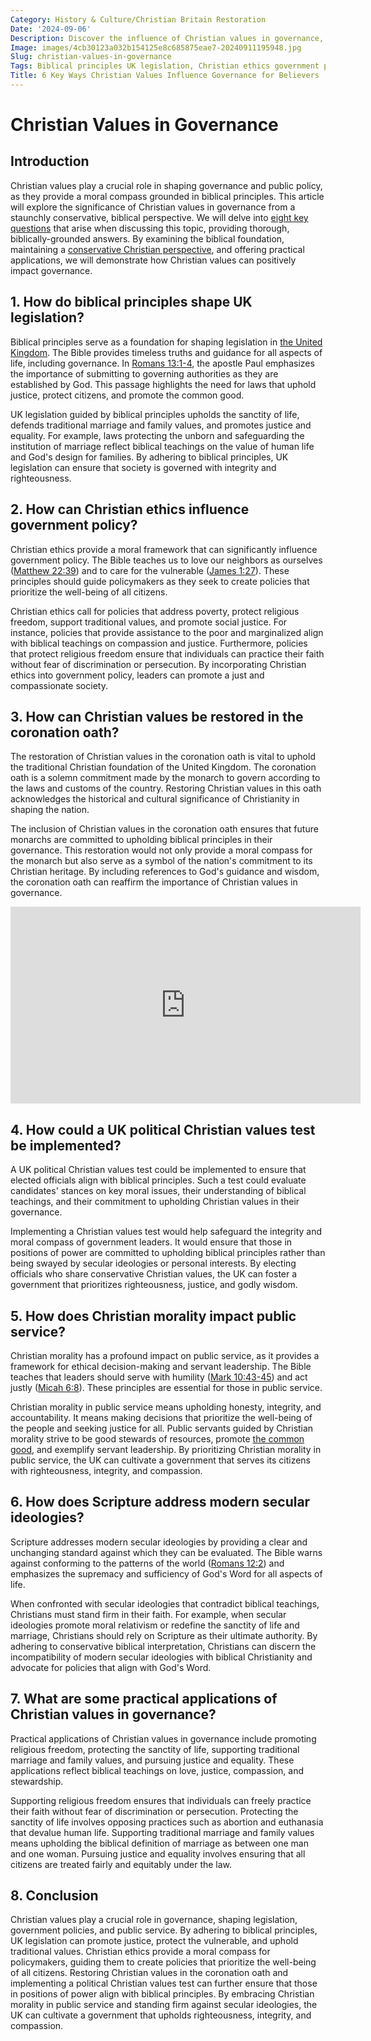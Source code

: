 ```yaml
---
Category: History & Culture/Christian Britain Restoration
Date: '2024-09-06'
Description: Discover the influence of Christian values in governance, exploring the intersection of Biblical principles with UK legislation and government policies. Explore the significance of Christian ethics in shaping public service and political decision-making.
Image: images/4cb30123a032b154125e8c685875eae7-20240911195948.jpg
Slug: christian-values-in-governance
Tags: Biblical principles UK legislation, Christian ethics government policy, Restoring Christian coronation oath, UK political Christian values test, Christian morality public service
Title: 6 Key Ways Christian Values Influence Governance for Believers
---
```


# Christian Values in Governance

## Introduction
Christian values play a crucial role in shaping governance and public policy, as they provide a moral compass grounded in biblical principles. This article will explore the significance of Christian values in governance from a staunchly conservative, biblical perspective. We will delve into [eight key questions](/reviving-christian-customs) that arise when discussing this topic, providing thorough, biblically-grounded answers. By examining the biblical foundation, maintaining a [conservative Christian perspective](/reconciling-bible-and-science), and offering practical applications, we will demonstrate how Christian values can positively impact governance.

## 1. How do biblical principles shape UK legislation?
Biblical principles serve as a foundation for shaping legislation in [the United Kingdom](/reconciling-bible-and-science). The Bible provides timeless truths and guidance for all aspects of life, including governance. In [Romans 13:1-4](https://www.bibleref.com/Romans/13/Romans-13-1.html), the apostle Paul emphasizes the importance of submitting to governing authorities as they are established by God. This passage highlights the need for laws that uphold justice, protect citizens, and promote the common good.

UK legislation guided by biblical principles upholds the sanctity of life, defends traditional marriage and family values, and promotes justice and equality. For example, laws protecting the unborn and safeguarding the institution of marriage reflect biblical teachings on the value of human life and God's design for families. By adhering to biblical principles, UK legislation can ensure that society is governed with integrity and righteousness.

## 2. How can Christian ethics influence government policy?
Christian ethics provide a moral framework that can significantly influence government policy. The Bible teaches us to love our neighbors as ourselves ([Matthew 22:39](https://www.bibleref.com/Matthew/22/Matthew-22-39.html)) and to care for the vulnerable ([James 1:27](https://www.bibleref.com/James/1/James-1-27.html)). These principles should guide policymakers as they seek to create policies that prioritize the well-being of all citizens.

Christian ethics call for policies that address poverty, protect religious freedom, support traditional values, and promote social justice. For instance, policies that provide assistance to the poor and marginalized align with biblical teachings on compassion and justice. Furthermore, policies that protect religious freedom ensure that individuals can practice their faith without fear of discrimination or persecution. By incorporating Christian ethics into government policy, leaders can promote a just and compassionate society.

## 3. How can Christian values be restored in the coronation oath?
The restoration of Christian values in the coronation oath is vital to uphold the traditional Christian foundation of the United Kingdom. The coronation oath is a solemn commitment made by the monarch to govern according to the laws and customs of the country. Restoring Christian values in this oath acknowledges the historical and cultural significance of Christianity in shaping the nation.

The inclusion of Christian values in the coronation oath ensures that future monarchs are committed to upholding biblical principles in their governance. This restoration would not only provide a moral compass for the monarch but also serve as a symbol of the nation's commitment to its Christian heritage. By including references to God's guidance and wisdom, the coronation oath can reaffirm the importance of Christian values in governance.


<iframe width="560" height="315" src="https://www.youtube.com/embed/KLXhli_-Zfs" frameborder="0" allow="autoplay; encrypted-media" allowfullscreen></iframe>


## 4. How could a UK political Christian values test be implemented?
A UK political Christian values test could be implemented to ensure that elected officials align with biblical principles. Such a test could evaluate candidates' stances on key moral issues, their understanding of biblical teachings, and their commitment to upholding Christian values in their governance.

Implementing a Christian values test would help safeguard the integrity and moral compass of government leaders. It would ensure that those in positions of power are committed to upholding biblical principles rather than being swayed by secular ideologies or personal interests. By electing officials who share conservative Christian values, the UK can foster a government that prioritizes righteousness, justice, and godly wisdom.

## 5. How does Christian morality impact public service?
Christian morality has a profound impact on public service, as it provides a framework for ethical decision-making and servant leadership. The Bible teaches that leaders should serve with humility ([Mark 10:43-45](https://www.bibleref.com/Mark/10/Mark-10-43.html)) and act justly ([Micah 6:8](https://www.bibleref.com/Micah/6/Micah-6-8.html)). These principles are essential for those in public service.

Christian morality in public service means upholding honesty, integrity, and accountability. It means making decisions that prioritize the well-being of the people and seeking justice for all. Public servants guided by Christian morality strive to be good stewards of resources, promote [the common good](/the-ultimate-guide-to-the-holy-spirit-your-helper-teacher-and-guide), and exemplify servant leadership. By prioritizing Christian morality in public service, the UK can cultivate a government that serves its citizens with righteousness, integrity, and compassion.

## 6. How does Scripture address modern secular ideologies?
Scripture addresses modern secular ideologies by providing a clear and unchanging standard against which they can be evaluated. The Bible warns against conforming to the patterns of the world ([Romans 12:2](https://www.bibleref.com/Romans/12/Romans-12-2.html)) and emphasizes the supremacy and sufficiency of God's Word for all aspects of life.

When confronted with secular ideologies that contradict biblical teachings, Christians must stand firm in their faith. For example, when secular ideologies promote moral relativism or redefine the sanctity of life and marriage, Christians should rely on Scripture as their ultimate authority. By adhering to conservative biblical interpretation, Christians can discern the incompatibility of modern secular ideologies with biblical Christianity and advocate for policies that align with God's Word.

## 7. What are some practical applications of Christian values in governance?
Practical applications of Christian values in governance include promoting religious freedom, protecting the sanctity of life, supporting traditional marriage and family values, and pursuing justice and equality. These applications reflect biblical teachings on love, justice, compassion, and stewardship.

Supporting religious freedom ensures that individuals can freely practice their faith without fear of discrimination or persecution. Protecting the sanctity of life involves opposing practices such as abortion and euthanasia that devalue human life. Supporting traditional marriage and family values means upholding the biblical definition of marriage as between one man and one woman. Pursuing justice and equality involves ensuring that all citizens are treated fairly and equitably under the law.

## 8. Conclusion
Christian values play a crucial role in governance, shaping legislation, government policies, and public service. By adhering to biblical principles, UK legislation can promote justice, protect the vulnerable, and uphold traditional values. Christian ethics provide a moral compass for policymakers, guiding them to create policies that prioritize the well-being of all citizens. Restoring Christian values in the coronation oath and implementing a political Christian values test can further ensure that those in positions of power align with biblical principles. By embracing Christian morality in public service and standing firm against secular ideologies, the UK can cultivate a government that upholds righteousness, integrity, and compassion.
